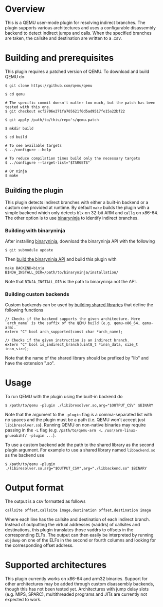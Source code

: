 # Overview

This is a QEMU user-mode plugin for resolving indirect branches. The plugin supports various architectures and uses a configurable disassembly backend to detect indirect jumps and calls. When the specified branches are taken, the callsite and destination are written to a .csv.

# Building and prerequisites

This plugin requires a patched version of QEMU. To download and build QEMU do

```
$ git clone https://github.com/qemu/qemu

$ cd qemu

# The specific commit doesn't matter too much, but the patch has been tested with this one.
$ git checkout ecf2706e271fa705621f0d5ad9517fe15a22bf22

$ git apply /path/to/this/repo's/qemu.patch

$ mkdir build

$ cd build

# To see available targets
$ ../configure --help

# To reduce compilation times build only the necessary targets
$ ../configure --target-list="$TARGETS"

# Or ninja
$ make
```

## Building the plugin

This plugin detects indirect branches with either a built-in backend or a custom one provided at runtime. By default `make` builds the plugin with a simple backend which only detects `blx` on 32-bit ARM and `callq` on x86-64. The other option is to use [binaryninja](https://binary.ninja/) to identify indirect branches.

### Building with binaryninja

After installing [binaryninja](https://docs.binary.ninja/getting-started.html), download the binaryninja API with the following

```
$ git submodule update
```

Then [build the binaryninja API](https://github.com/Vector35/binaryninja-api#build-instructions) and build this plugin with

```
make BACKEND=binja BINJA_INSTALL_DIR=/path/to/binaryninja/installation/
```

Note that `BINJA_INSTALL_DIR` is the path to binaryninja not the API.

### Building custom backends

Custom backends can be used by [building shared libraries](https://tldp.org/HOWTO/Program-Library-HOWTO/shared-libraries.html#AEN95) that define the following functions
```
// Checks if the backend supports the given architecture. Here `arch_name` is the suffix of the QEMU build (e.g. qemu-x86_64, qemu-arm).
extern "C" bool arch_supported(const char *arch_name);

// Checks if the given instruction is an indirect branch.
extern "C" bool is_indirect_branch(uint8_t *insn_data, size_t insn_size);
```

Note that the name of the shared library should be prefixed by "lib" and have the extension ".so".

# Usage

To run QEMU with the plugin using the built-in backend do

```
$ /path/to/qemu -plugin ./libibresolver.so,arg="$OUTPUT_CSV" $BINARY
```

Note that the argument to the `-plugin` flag is a comma-separated list with no spaces and the plugin must be a path (i.e. QEMU won't accept just `libibresolver.so`). Running QEMU on non-native binaries may require passing in the `-L` flag (e.g. `/path/to/qemu-arm -L /usr/arm-linux-gnueabihf/ -plugin ...`).

To use a custom backend add the path to the shared library as the second plugin argument. For example to use a shared library named `libbackend.so` as the backend use
```
$ /path/to/qemu -plugin ./libiresolver.so,arg="$OUTPUT_CSV",arg="./libbackend.so" $BINARY
```

# Output format

The output is a csv formatted as follows
```
callsite offset,callsite image,destination offset,destination image
```

Where each line has the callsite and destination of each indirect branch. Instead of outputting the virtual addresses (vaddrs) of callsites and destinations, this plugin translates those vaddrs to offsets in the corresponding ELFs. The output can then easily be interpreted by running `objdump` on one of the ELFs in the second or fourth columns and looking for the corresponding offset address.

# Supported architectures

This plugin currently works on x86-64 and arm32 binaries. Support for other architectures may be added through custom disassembly backends, though this has not been tested yet. Architectures with jump delay slots (e.g. MIPS, SPARC), multithreaded programs and JITs are currently not expected to work.

